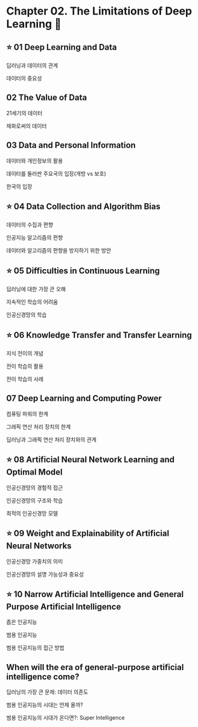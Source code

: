 # Chapter 02. The Limitations of Deep Learning :deciduous_tree:
## :star: 01 Deep Learning and Data
딥러닝과 데이터의 관계

데이터의 중요성

## 02 The Value of Data
21세기의 데이터

재화로써의 데이터

## 03 Data and Personal Information
데이터와 개인정보의 활용

데이터를 둘러싼 주요국의 입장(개방 vs 보호)

한국의 입장
## :star: 04 Data Collection and Algorithm Bias
데이터의 수집과 편향

인공지능 알고리즘의 편향

데이터와 알고리즘의 편향을 방지하기 위한 방안

## :star: 05 Difficulties in Continuous Learning
딥러닝에 대한 가장 큰 오해

지속적인 학습의 어려움

인공신경망의 학습

## :star: 06 Knowledge Transfer and Transfer Learning
지식 전이의 개념

전이 학습의 활용

전이 학습의 사례

## 07 Deep Learning and Computing Power
컴퓨팅 파워의 한계

그래픽 연산 처리 장치의 한계

딥러닝과 그래픽 연산 처리 장치와의 관계

## :star: 08 Artificial Neural Network Learning and Optimal Model
인공신경망의 경험적 접근

인공신경망의 구조와 학습

최적의 인공신경망 모델

## :star: 09 Weight and Explainability of Artificial Neural Networks
인공신경망 가중치의 의미

인공신경망의 설명 가능성과 중요성

## :star: 10 Narrow Artificial Intelligence and General Purpose Artificial Intelligence
좁은 인공지능

범용 인공지능

범용 인공지능의 접근 방법

## When will the era of general-purpose artificial intelligence come?
딥러닝의 가장 큰 문제: 데이터 의존도

범용 인공지능의 시대는 언제 올까?

범용 인공지능의 시대가 온다면?: Super Intelligence

